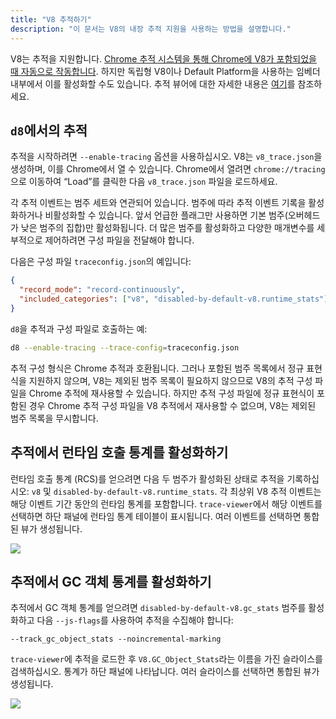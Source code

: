 ```yaml
---
title: "V8 추적하기"
description: "이 문서는 V8의 내장 추적 지원을 사용하는 방법을 설명합니다."
---
```

V8는 추적을 지원합니다. [Chrome 추적 시스템을 통해 Chrome에 V8가 포함되었을 때 자동으로 작동합니다](/docs/rcs). 하지만 독립형 V8이나 Default Platform을 사용하는 임베더 내부에서 이를 활성화할 수도 있습니다. 추적 뷰어에 대한 자세한 내용은 [여기](https://github.com/catapult-project/catapult/blob/master/tracing/README.md)를 참조하세요.

## `d8`에서의 추적

추적을 시작하려면 `--enable-tracing` 옵션을 사용하십시오. V8는 `v8_trace.json`을 생성하며, 이를 Chrome에서 열 수 있습니다. Chrome에서 열려면 `chrome://tracing`으로 이동하여 “Load”를 클릭한 다음 `v8_trace.json` 파일을 로드하세요.

각 추적 이벤트는 범주 세트와 연관되어 있습니다. 범주에 따라 추적 이벤트 기록을 활성화하거나 비활성화할 수 있습니다. 앞서 언급한 플래그만 사용하면 기본 범주(오버헤드가 낮은 범주의 집합)만 활성화됩니다. 더 많은 범주를 활성화하고 다양한 매개변수를 세부적으로 제어하려면 구성 파일을 전달해야 합니다.

다음은 구성 파일 `traceconfig.json`의 예입니다:

```json
{
  "record_mode": "record-continuously",
  "included_categories": ["v8", "disabled-by-default-v8.runtime_stats"]
}
```

`d8`을 추적과 구성 파일로 호출하는 예:

```bash
d8 --enable-tracing --trace-config=traceconfig.json
```

추적 구성 형식은 Chrome 추적과 호환됩니다. 그러나 포함된 범주 목록에서 정규 표현식을 지원하지 않으며, V8는 제외된 범주 목록이 필요하지 않으므로 V8의 추적 구성 파일을 Chrome 추적에 재사용할 수 있습니다. 하지만 추적 구성 파일에 정규 표현식이 포함된 경우 Chrome 추적 구성 파일을 V8 추적에서 재사용할 수 없으며, V8는 제외된 범주 목록을 무시합니다.

## 추적에서 런타임 호출 통계를 활성화하기

런타임 호출 통계 (<abbr>RCS</abbr>)를 얻으려면 다음 두 범주가 활성화된 상태로 추적을 기록하십시오: `v8` 및 `disabled-by-default-v8.runtime_stats`. 각 최상위 V8 추적 이벤트는 해당 이벤트 기간 동안의 런타임 통계를 포함합니다. `trace-viewer`에서 해당 이벤트를 선택하면 하단 패널에 런타임 통계 테이블이 표시됩니다. 여러 이벤트를 선택하면 통합된 뷰가 생성됩니다.

![](/_img/docs/trace/runtime-stats.png)

## 추적에서 GC 객체 통계를 활성화하기

추적에서 GC 객체 통계를 얻으려면 `disabled-by-default-v8.gc_stats` 범주를 활성화하고 다음 `--js-flags`를 사용하여 추적을 수집해야 합니다:

```
--track_gc_object_stats --noincremental-marking
```

`trace-viewer`에 추적을 로드한 후 `V8.GC_Object_Stats`라는 이름을 가진 슬라이스를 검색하십시오. 통계가 하단 패널에 나타납니다. 여러 슬라이스를 선택하면 통합된 뷰가 생성됩니다.

![](/_img/docs/trace/gc-stats.png)
